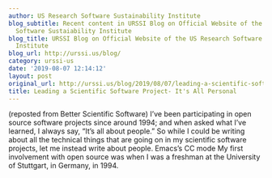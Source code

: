 ```yaml
---
author: US Research Software Sustainability Institute
blog_subtitle: Recent content in URSSI Blog on Official Website of the US Research
  Software Sustaiability Institute
blog_title: URSSI Blog on Official Website of the US Research Software Sustaiability
  Institute
blog_url: http://urssi.us/blog/
category: urssi-us
date: '2019-08-07 12:14:12'
layout: post
original_url: http://urssi.us/blog/2019/08/07/leading-a-scientific-software-project-its-all-personal/
title: Leading a Scientific Software Project- It's All Personal
---
```


(reposted from Better Scientific Software)
I&rsquo;ve been participating in open source software projects since around 1994; and when asked what I&rsquo;ve learned, I always say, &ldquo;It&rsquo;s all about people.&rdquo; So while I could be writing about all the technical things that are going on in my scientific software projects, let me instead write about people.
Emacs&rsquo;s CC mode
My first involvement with open source was when I was a freshman at the University of Stuttgart, in Germany, in 1994.